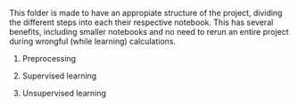 This folder is made to have an appropiate structure of the project, dividing the different steps into each their respective notebook. This has several benefits, including smaller notebooks and no need to rerun an entire project during wrongful (while learning) calculations. 

1. Preprocessing

2. Supervised learning

3. Unsupervised learning